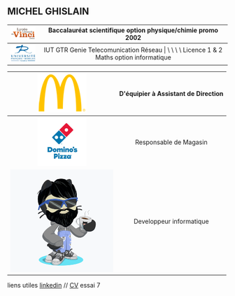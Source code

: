 ## MICHEL GHISLAIN 


| ![Image](lycée.png) | Baccalauréat scientifique option physique/chimie promo 2002  |
| :------------------: | :------------: |
| ![Image](univ.png)|  IUT GTR Genie Telecomunication Réseau \| \ \ \ \  Licence 1 & 2 Maths option informatique |


|![Image](mc.png)|D'équipier à Assistant de Direction|
|:-------------:|:--------------------------: |
|![Image](dom.png)|Responsable de Magasin|
|![Image](cat.png)|Developpeur informatique|


 




liens utiles [linkedin](https://www.linkedin.com/in/ghislain-michel-31b024153/) // [CV](CV_Ghislain_Michel_M2i.docx) essai 7



 
 
